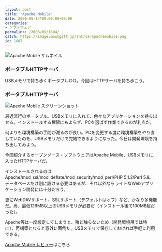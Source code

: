 ```yaml
---
layout: post
title: "Apache Mobile"
date: 2006-05-14T09:00:00+09:00
categories:
- ソフトウェア
permalink: /2006/05/1694/
catch: https://image.moongift.jp/intro2/apachemobile.png
id: 1687
---
```

 ![Apache Mobile サムネイル](https://image.moongift.jp/intro2/apachemobile.t.png "Apache Mobile サムネイル")
  

### ポータブルHTTPサーバ
  
USBメモリで持ち歩くポータブル○○。今回はHTTPサーバを持ち歩こう。  
<!--more-->  

### ポータブルHTTPサーバ
  

![Apache Mobile スクリーンショット](https://image.moongift.jp/intro2/apachemobile.png "Apache Mobile スクリーンショット")

  

最近流行のポータブル。USBメモリに入れて、色々なアプリケーションを持ち出せる。インストールする権限にもよらず、PCを選ばず作業できるのが利点だ。

  

何よりも環境構築の手間が減るのが良い。PCを変更する度に環境構築をやり直していたのを、USBメモリだけで完結できるようになった。今日は開発環境を持ち出してみよう。

  

今回紹介するオープンソース・ソフトウェアはApache Mobile、USBメモリに入ったHTTPサーバだ。

  

インストールされるのはApache/mod\_ssl/mod\_deflate/mod\_security/mod\_perl/PHP 5.1.2/Perl 5.8。データベースだけ別に設ける必要はあるが、それ以外ならライトなWebアプリケーション開発には十分だろう。

  

更にWebDAVサポート、SSLサポート（デフォルトはオフ）など、かなり多機能だ。尚、最低128MB以上のUSBメモリが必要だ（インストール後で100MB超だった）。

  

Apache等は一度設定してしまうと、殆ど触らないため（開発環境用では特に）、再構築となると意外に面倒だ。USBメモリで保存しておければ手軽に利用できる。

  

[Apache Mobile レビュー](http://oss.moongift.jp/review/i-1699.html)はこちら

